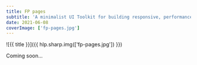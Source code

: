 ```yaml
---
title: FP pages
subtitle: 'A minimalist UI Toolkit for building responsive, performance driven, accessibility first websites'
date: 2021-06-08
coverImage: ['fp-pages.jpg']
---
```


![{{ title }}]({{ hlp.sharp.img(['fp-pages.jpg']) }})

Coming soon...
